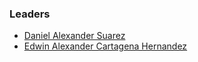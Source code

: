 ### Leaders
* [Daniel Alexander Suarez](mailto:daniel.suarez@owasp.org)
* [Edwin Alexander Cartagena Hernandez](mailto:edwin.cartagena@owasp.org)
